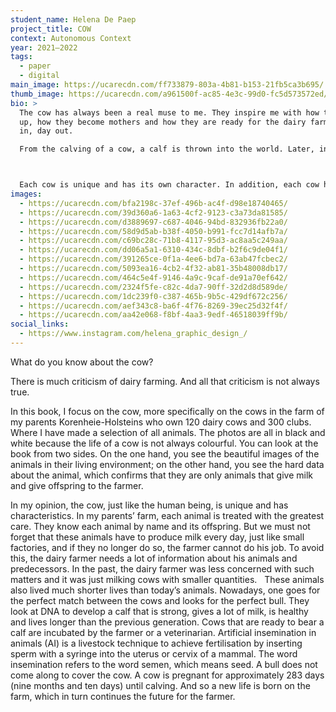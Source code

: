 ```yaml
---
student_name: Helena De Paep
project_title: COW
context: Autonomous Context
year: 2021—2022
tags:
  - paper
  - digital
main_image: https://ucarecdn.com/ff733879-803a-4b81-b153-21fb5ca3b695/
thumb_image: https://ucarecdn.com/a961500f-ac85-4e3c-99d0-fc5d573572ed/
bio: >
  The cow has always been a real muse to me. They inspire me with how they grow
  up, how they become mothers and how they are ready for the dairy farmer, day
  in, day out. 

  From the calving of a cow, a calf is thrown into the world. Later, in her teens, she becomes a yearlings. After her first calving, she becomes a heifer. And finally, it becomes a cow from its second calving.  



  Each cow is unique and has its own character. In addition, each cow has its own spots. These marks are as unique as people’s fingerprints.  I am very proud as a farmer’s daughter and am very happy that I can portray these animals in this book. The book can always be extended because animals are added all the time.
images:
  - https://ucarecdn.com/bfa2198c-37ef-496b-ac4f-d98e18740465/
  - https://ucarecdn.com/39d360a6-1a63-4cf2-9123-c3a73da81585/
  - https://ucarecdn.com/d3889697-c687-4046-94bd-832936fb22a0/
  - https://ucarecdn.com/58d9d5ab-b38f-4050-b991-fcc7d14afb7a/
  - https://ucarecdn.com/c69bc28c-71b8-4117-95d3-ac8aa5c249aa/
  - https://ucarecdn.com/dd06a5a1-6310-434c-8dbf-b2f6c9de04f1/
  - https://ucarecdn.com/391265ce-0f1a-4ee6-bd7a-63ab47fcbec2/
  - https://ucarecdn.com/5093ea16-4cb2-4f32-ab81-35b48008db17/
  - https://ucarecdn.com/464c5e4f-9146-4a9c-9caf-de91a70ef642/
  - https://ucarecdn.com/2324f5fe-c82c-4da7-90ff-32d2d8d589de/
  - https://ucarecdn.com/1dc239f0-c387-465b-9b5c-429df672c256/
  - https://ucarecdn.com/aef343c8-ba6f-4f76-8269-39ec25d32f4f/
  - https://ucarecdn.com/aa42e068-f8bf-4aa3-9edf-46518039ff9b/
social_links:
  - https://www.instagram.com/helena_graphic_design_/
---
```

What do you know about the cow? 



There is much criticism of dairy farming. And all that criticism is not always true. 



In this book, I focus on the cow, more specifically on the cows in the farm of my parents Korenheie-Holsteins who own 120 dairy cows and 300 clubs. Where I have made a selection of all animals. The photos are all in black and white because the life of a cow is not always colourful. You can look at the book from two sides. On the one hand, you see the beautiful images of the animals in their living environment; on the other hand, you see the hard data about the animal, which confirms that they are only animals that give milk and give offspring to the farmer. 



In my opinion, the cow, just like the human being, is unique and has characteristics. In my parents’ farm, each animal is treated with the greatest care. They know each animal by name and its offspring. But we must not forget that these animals have to produce milk every day, just like small factories, and if they no longer do so, the farmer cannot do his job. To avoid this, the dairy farmer needs a lot of information about his animals and predecessors. In the past, the dairy farmer was less concerned with such matters and it was just milking cows with smaller quantities.   These animals also lived much shorter lives than today’s animals. Nowadays, one goes for the perfect match between the cows and looks for the perfect bull. They look at DNA to develop a calf that is strong, gives a lot of milk, is healthy and lives longer than the previous generation. Cows that are ready to bear a calf are incubated by the farmer or a veterinarian. Artificial insemination in animals (AI) is a livestock technique to achieve fertilisation by inserting sperm with a syringe into the uterus or cervix of a mammal. The word insemination refers to the word semen, which means seed. A bull does not come along to cover the cow. A cow is pregnant for approximately 283 days (nine months and ten days) until calving. And so a new life is born on the farm, which in turn continues the future for the farmer.
